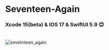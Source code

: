 # Seventeen-Again

### Xcode 15(beta) & IOS 17 & SwiftUI 5.9 😊

#

![sevetnteen_again](https://github.com/StanislavSeryogin/Seventeen-Again/assets/64367475/bc39341e-d98f-4d29-aa73-a043526f9b88)

